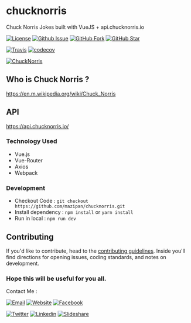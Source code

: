 # chucknorris
Chuck Norris Jokes built with VueJS + api.chucknorris.io

[![License](https://img.shields.io/github/license/mazipan/chucknorris.svg?maxAge=3600)](https://github.com/mazipan/chucknorris) 
[![Github Issue](https://img.shields.io/github/issues/mazipan/chucknorris.svg?maxAge=3600)](https://github.com/mazipan/chucknorris/issues) 
[![GitHub Fork](https://img.shields.io/github/forks/mazipan/chucknorris.svg?maxAge=3600)](https://github.com/mazipan/chucknorris/network) 
[![GitHub Star](https://img.shields.io/github/stars/mazipan/chucknorris.svg?maxAge=3600)](https://github.com/mazipan/chucknorris/stargazers) 

[![Travis](https://img.shields.io/travis/mazipan/chucknorris.svg)](https://travis-ci.org/mazipan/chucknorris)
[![codecov](https://codecov.io/gh/mazipan/chucknorris/branch/master/graph/badge.svg)](https://codecov.io/gh/mazipan/chucknorris)

[![ChuckNorris](https://raw.githubusercontent.com/mazipan/chucknorris/master/static/images/chucknorris-logo.png)](https://mazipan.github.io/chucknorris/)


## Who is Chuck Norris ?
https://en.m.wikipedia.org/wiki/Chuck_Norris


## API
https://api.chucknorris.io/


### Technology Used
+ Vue.js
+ Vue-Router
+ Axios
+ Webpack

### Development
+ Checkout Code : `git checkout https://github.com/mazipan/chucknorris.git`
+ Install dependency : `npm install` or `yarn install`
+ Run in local : `npm run dev`

## Contributing

If you'd like to contribute, head to the [contributing guidelines](/CONTRIBUTING.md). Inside you'll find directions for opening issues, coding standards, and notes on development.

### Hope this will be useful for you all.

Contact Me :

[![Email](https://img.shields.io/badge/mazipanneh-Email-yellow.svg?maxAge=3600)](mailto:mazipanneh@gmail.com) 
[![Website](https://img.shields.io/badge/mazipanneh-Blog-brightgreen.svg?maxAge=3600)](https://mazipanneh.com/blog/)
[![Facebook](https://img.shields.io/badge/mazipanneh-Facebook-blue.svg?maxAge=3600)](https://facebook.com/mazipanneh) 

[![Twitter](https://img.shields.io/badge/Maz_Ipan-Twitter-55acee.svg?maxAge=3600)](https://twitter.com/Maz_Ipan) 
[![Linkedin](https://img.shields.io/badge/irfanmaulanamazipan-Linkedin-0077b5.svg?maxAge=3600)](https://id.linkedin.com/in/irfanmaulanamazipan) 
[![Slideshare](https://img.shields.io/badge/IrfanMaulana21-Slideshare-0077b5.svg?maxAge=3600)](https://www.slideshare.net/IrfanMaulana21) 
